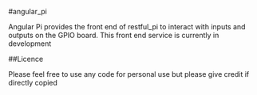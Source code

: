 #angular_pi

Angular Pi provides the front end of restful_pi to interact with inputs and outputs on the GPIO board. This front end service is currently in development

##Licence

Please feel free to use any code for personal use but please give credit if directly copied